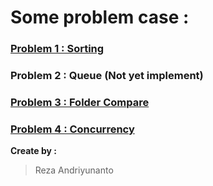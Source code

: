 # Some problem case :
### [Problem 1 : Sorting](https://github.com/rezandry/prescreening-msa/tree/master/sorting)
### Problem 2 : Queue (Not yet implement)
### [Problem 3 : Folder Compare](https://github.com/rezandry/prescreening-msa/tree/master/folderCompare)
### [Problem 4 : Concurrency](https://github.com/rezandry/prescreening-msa/tree/master/concurrency)

__Create by :__
> Reza Andriyunanto
